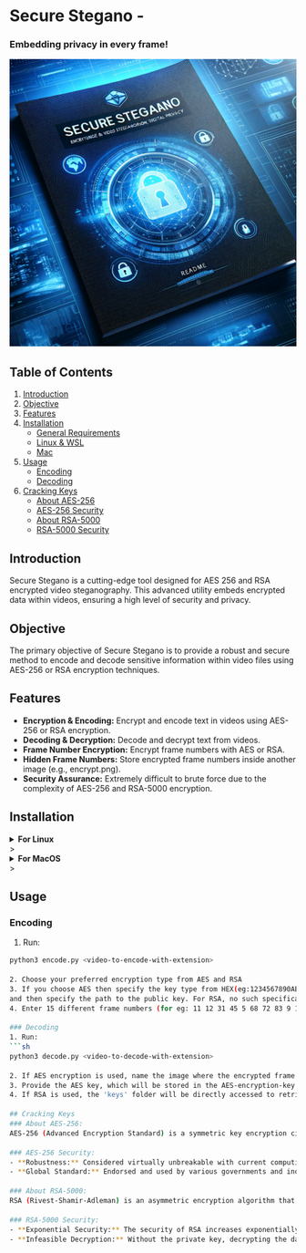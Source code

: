 
# Secure Stegano - 
### Embedding privacy in every frame!
![image](SecureStegano.png)

## Table of Contents
1. [Introduction](#introduction)
2. [Objective](#objective)
3. [Features](#features)
4. [Installation](#installation)
   - [General Requirements](#general-requirements)
   - [Linux & WSL](#for-linux--wsl)
   - [Mac](#for-mac)
5. [Usage](#usage)
   - [Encoding](#encoding)
   - [Decoding](#decoding)
6. [Cracking Keys](#cracking-keys)
   - [About AES-256](#about-aes-256)
   - [AES-256 Security](#aes-256-security)
   - [About RSA-5000](#about-rsa-5000)
   - [RSA-5000 Security](#rsa-5000-security)


## Introduction
Secure Stegano is a cutting-edge tool designed for AES 256 and RSA encrypted video steganography. This advanced utility embeds encrypted data within videos, ensuring a high level of security and privacy.

## Objective
The primary objective of Secure Stegano is to provide a robust and secure method to encode and decode sensitive information within video files using AES-256 or RSA encryption techniques.

## Features
- **Encryption & Encoding:** Encrypt and encode text in videos using AES-256 or RSA encryption.
- **Decoding & Decryption:** Decode and decrypt text from videos.
- **Frame Number Encryption:** Encrypt frame numbers with AES or RSA.
- **Hidden Frame Numbers:** Store encrypted frame numbers inside another image (e.g., encrypt.png).
- **Security Assurance:** Extremely difficult to brute force due to the complexity of AES-256 and RSA-5000 encryption.

## Installation

<details>
<summary><b>For Linux</b></summary>
- Install FFmpeg: `sudo apt install ffmpeg -y`
- Clone the project: `git clone https://github.com/shriya-02coder/Secure-Stegano`
- Navigate to the directory and install requirements: `pip install -r requirements.txt`
- Create RSA keys: `python3 rsagen.py`
</details>>

<details>
<summary><b>For MacOS</b></summary>
- Install FFmpeg: `brew install ffmpeg`
- Clone the project: `git clone https://github.com/shriya-02coder/Secure-Stegano`
- Navigate to the directory and install requirements: `pip install -r requirements.txt`
- Create RSA keys: `python3 rsagen.py`
</details>>


## Usage
### Encoding
1. Run: 
 ```sh 
 python3 encode.py <video-to-encode-with-extension>

2. Choose your preferred encryption type from AES and RSA
3. If you choose AES then specify the key type from HEX(eg:1234567890ABCDEF1234567890ABCDEF1234567890ABCDEF1234567890ABCDEF) and ASCII (eg: 3)
and then specify the path to the public key. For RSA, no such specification will be required.
4. Enter 15 different frame numbers (for eg: 11 12 31 45 5 68 72 83 9 110 131 122 23 14 19) wherein you want to encode the data.

### Decoding
1. Run: 
 ```sh 
 python3 decode.py <video-to-decode-with-extension>
 
2. If AES encryption is used, name the image where the encrypted frame numbers are stored (default: encrypt.png). 
3. Provide the AES key, which will be stored in the AES-encryption-key file.
4. If RSA is used, the 'keys' folder will be directly accessed to retrieve the keys.

## Cracking Keys
### About AES-256:
AES-256 (Advanced Encryption Standard) is a symmetric key encryption cipher, and it's one of the most secure encryption methods available. It's widely recognized and used by governments and organizations globally for classified communication. The 256-bit key size means there are 2^256 possible combinations, making brute force attacks virtually impractical.

### AES-256 Security:
- **Robustness:** Considered virtually unbreakable with current computing capabilities. The sheer number of possible keys makes brute force attacks futile.
- **Global Standard:** Endorsed and used by various governments and industries for securing sensitive data.

### About RSA-5000:
RSA (Rivest-Shamir-Adleman) is an asymmetric encryption algorithm that utilizes two keys — one public and one private. The number 5000 refers to the key size, indicating a very high level of complexity and security. RSA is widely used for secure data transmission.

### RSA-5000 Security:
- **Exponential Security:** The security of RSA increases exponentially with key size. RSA-5000 offers an astronomical number of possible combinations, far beyond the reach of current and foreseeable computational power.
- **Infeasible Decryption:** Without the private key, decrypting the data is practically impossible. Even with significant advancements in computing technology, breaking RSA-5000 remains a theoretical rather than a practical possibility.


